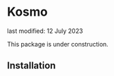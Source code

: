 # Kosmo

last modified: 12 July 2023

This package is under construction.

## Installation
<!-- 'git clone git@github.com:eunheeko/Kosmo.git' -->
